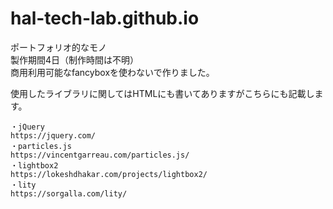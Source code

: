 # hal-tech-lab.github.io
ポートフォリオ的なモノ  
製作期間4日（制作時間は不明）  
商用利用可能なfancyboxを使わないで作りました。  

使用したライブラリに関してはHTMLにも書いてありますがこちらにも記載します。  
```
・jQuery
https://jquery.com/
・particles.js
https://vincentgarreau.com/particles.js/
・lightbox2
https://lokeshdhakar.com/projects/lightbox2/
・lity
https://sorgalla.com/lity/
```
